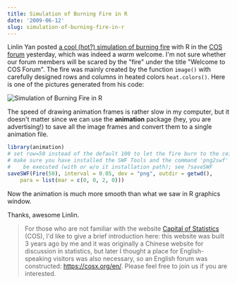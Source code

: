 ```yaml
---
title: Simulation of Burning Fire in R
date: '2009-06-12'
slug: simulation-of-burning-fire-in-r
---
```


Linlin Yan posted [a cool (hot?) simulation of burning fire](https://cosx.org/en/topic/the-first-r-code-here) with R in the [COS forum](https://cosx.org/en/) yesterday, which was indeed a _warm_ welcome. I'm not sure whether our forum members will be scared by the "fire" under the title "Welcome to COS Forum". The fire was mainly created by the function `image()` with carefully designed rows and columns in heated colors `heat.colors()`. Here is one of the pictures generated from his code:

![Simulation of Burning Fire in R](https://db.yihui.org/imgur/A0hAC.png)

The speed of drawing animation frames is rather slow in my computer, but it doesn't matter since we can use the **animation** package (hey, you are advertising!) to save all the image frames and convert them to a single animation file.

```r 
library(animation)
# set row=50 instead of the default 100 to let the fire burn to the ceiling
# make sure you have installed the SWF Tools and the command 'png2swf' can
#    be executed (with or w/o it installation path); see ?saveSWF
saveSWF(Fire(50), interval = 0.05, dev = "png", outdir = getwd(),
    para = list(mar = c(0, 0, 2, 0)))
```

Now the animation is much more smooth than what we saw in R graphics window.

Thanks, awesome Linlin.

> For those who are not familiar with the website [Capital of Statistics](https://cosx.org/) (COS), I'd like to give a brief introduction here: this website was built 3 years ago by me and it was originally a Chinese website for discussion in statistics, but later I thought a place for English-speaking visitors was also necessary, so an English forum was constructed: <https://cosx.org/en/>. Please feel free to join us if you are interested.


